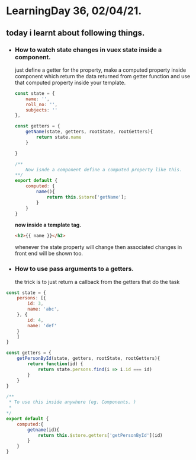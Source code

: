 # LearningDay 36, 02/04/21. 

## today i learnt about following things.

- ### How to watch state changes in vuex state inside a component. 
    just define a getter for the property, make a computed property inside component which return the data returned from getter function and use that computed property inside your template. 
    ```javascript
    const state = {
        name: '', 
        roll_no: '', 
        subjects: ''
    }, 

    const getters = {
        getName(state, getters, rootState, rootGetters){
            return state.name
        }

    }

    /**
        Now isnde a component define a computed property like this. 
    **/
    export default {
        computed: {
            name(){
                return this.$store['getName'];
            }
        }
    }
    ```
    **now inside a template tag.**
    ```html
    <h2>{{ name }}</h2>
    ```
    whenever the state property will change then associated changes in front end will be shown too. 

- ### How to use pass arguments to a getters. 
    the trick is to just return a callback from the getters that do the task

```javascript
const state = {
    persons: [{
        id: 3,
        name: 'abc',
    }, {
        id: 4,
        name: 'def'
    }
    ]
}

const getters = {
    getPersonById(state, getters, rootState, rootGetters){
        return function(id) {
            return state.persons.find(i => i.id === id)
        }
    }
}

/**
 * To use this inside anywhere (eg. Components. )
 * 
*/
export default {
    computed:{
        getname(id){
            return this.$store.getters['getPersonById'](id)
        }
    }
}
```
